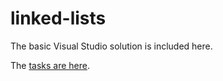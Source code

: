 # linked-lists

The basic Visual Studio solution is included here. 

The [tasks are here](https://docs.google.com/document/d/1UV6Mncfw2Eu5vUQ2MwpQAnEz_E8PANkpkNs5JM_1F28/edit?usp=sharing).
